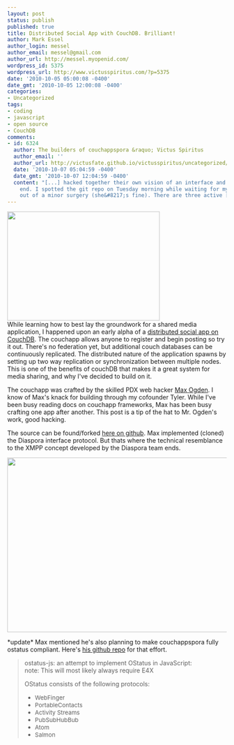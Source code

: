```yaml
---
layout: post
status: publish
published: true
title: Distributed Social App with CouchDB. Brilliant!
author: Mark Essel
author_login: messel
author_email: messel@gmail.com
author_url: http://messel.myopenid.com/
wordpress_id: 5375
wordpress_url: http://www.victusspiritus.com/?p=5375
date: '2010-10-05 05:00:08 -0400'
date_gmt: '2010-10-05 12:00:08 -0400'
categories:
- Uncategorized
tags:
- coding
- javascript
- open source
- CouchDB
comments:
- id: 6324
  author: The builders of couchappspora &raquo; Victus Spiritus
  author_email: ''
  author_url: http://victusfate.github.io/victusspiritus/uncategorized/2010/10/07/the-builders-of-couchappspora/
  date: '2010-10-07 05:04:59 -0400'
  date_gmt: '2010-10-07 12:04:59 -0400'
  content: "[...] hacked together their own vision of an interface and CouchDB back
    end. I spotted the git repo on Tuesday morning while waiting for my wife to get
    out of a minor surgery (she&#8217;s fine). There are three active [...]"
---
```

<p><img src="{{ site.url }}/assets/2010/10/20101005-075608.jpg" alt="" width="350" height="250" /><br />
While learning how to best lay the groundwork for a shared media application, I happened upon an early alpha of a <a href="http://glitterbacon.couchone.com/couchappspora/_design/couchappspora/index.html">distributed social app on CouchDB</a>. The couchapp allows anyone to register and begin posting so try it out. There's no federation yet, but additional couch databases can be continuously replicated. The distributed nature of the application spawns by setting up two way replication or synchronization between multiple nodes. This is one of the benefits of couchDB that makes it a great system for media sharing, and why I've decided to build on it.</p>
<p>The couchapp was crafted by the skilled PDX web hacker <a href="http://www.twitter.com/maxogden">Max Ogden</a>. I know of Max's knack for building through my cofounder Tyler. While I've been busy reading docs on couchapp frameworks, Max has been busy crafting one app after another. This post is a tip of the hat to Mr. Ogden's work, good hacking.</p>
<p>The source can be found/forked <a href="http://github.com/maxogden/couchappspora">here on github</a>. Max implemented (cloned) the Diaspora interface protocol. But thats where the technical resemblance to the XMPP concept developed by the Diaspora team ends.</p>
<p><a href="{{ site.url }}/assets/2010/10/couchappspora_focused.png"><img class="aligncenter size-full wp-image-5393" title="couchappspora_focused" src="{{ site.url }}/assets/2010/10/couchappspora_focused.png" alt="" width="550" height="400" /></a></p>
<p>*update* Max mentioned he's also planning to make couchappspora fully ostatus compliant. Here's <a href="http://github.com/maxogden/ostatus-js">his github repo</a> for that effort.</p>
<blockquote><p>ostatus-js: an attempt to implement OStatus in JavaScript:<br />
note: This will most likely always require E4X</p>
<p>OStatus consists of the following protocols:</p>
<ul>
<li><span style="font-size: 13.3333px;">WebFinger</span></li>
<li><span style="font-size: 13.3333px;">PortableContacts</span></li>
<li><span style="font-size: 13.3333px;">Activity Streams</span></li>
<li><span style="font-size: 13.3333px;">PubSubHubBub</span></li>
<li><span style="font-size: 13.3333px;">Atom</span></li>
<li><span style="font-size: 13.3333px;">Salmon</span></li>
</ul>
</blockquote>

